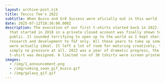 ```yaml
---
layout: archive-post.njk
title: Tecccc Tee's 2022
subtitle: When Buzco and Gr8 Success were oficially out in this world
date: 2025-07-12T18:36:00.000Z
description: The execution of our first t-shirts started back in 2022. An idea
  that started in 2018 in a private closed account was finally shown to the
  public. It sounded terrifying to open up to the world so I kept sharing my
  research and development to f&f only. All those years to take up some courage
  were actually ideal. It left a lot of room for maturing creatively, there was
  simply no pressure at all. 2022 was a year of dramatic progress, the first
  t-shirt was designed. A limited run of 30 tshirts were screen printed locally
images:
  - /img/1_announcement.png
  - /img/coming_soon_gif_buzco.gif
  - /img/galaxy_gif.gif
---
```

